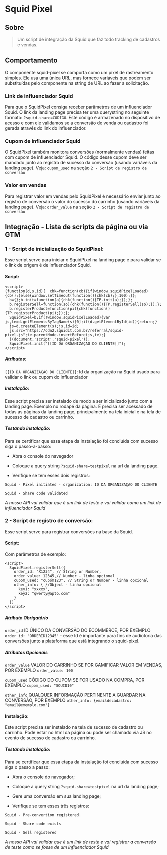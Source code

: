 # Squid Pixel

## Sobre

> Um script de integração da Squid que faz todo tracking de cadastros e vendas.

## Comportamento

O componente squid-pixel se comporta como um pixel de rastreamento simples. Ele usa uma única URL, mas fornece variáveis que podem ser substituídas pelo componente na string de URL ao fazer a solicitação.

### Link de influenciador Squid

Para que o SquidPixel consiga receber parâmetros de um influenciador Squid. O link da landing page precisa ter uma querystring no seguinte formato: `?squid-share=CODIGO`. Este código é armazenado no dispositivo de acesso e com ele validamos se a conversão de venda ou cadastro foi gerada através do link do influenciador.

### Cupom de influenciador Squid

O SquidPixel também monitora conversões (normalmente vendas) feitas com cupom de influenciador Squid. O código desse cupom deve ser mandado junto ao registro de sucesso da conversão (usando variáveis da landing page). Veja: `cupom_used` na seção `2 - Script de registro de conversão`

### Valor em vendas

Para registrar valor em vendas pelo SquidPixel é necessário enviar junto ao registro de conversão o valor do sucesso do carrinho (usando variáveis da landing page). Veja: `order_value` na seção `2 - Script de registro de conversão`

## Integração - Lista de scripts da página ou via GTM

### 1 - Script de inicialização do SquidPixel:

Esse script serve para iniciar o SquidPixel na landing page e para validar se o link de origem é de influenciador Squid.

#### Script:

```
<script>
(function(d,s,id){  chk=function(cb){if(window.squidPixelLoaded){cb();}else{window.setTimeout(function(){chk(cb);},100);}};
  b={};b.init=function(a){chk(function(){TP.init(a);});};
  b.registerSell=function(so){chk(function(){TP.registerSell(so);});};
  b.registerProduct=function(pi){chk(function(){TP.registerProduct(pi);});};
  SquidPixel=b;if(!window.squidPixelLoaded){var js,te=d.getElementsByTagName(s)[0];if(d.getElementById(id)){return;}
  js=d.createElement(s);js.id=id;
  js.src="https://cdn2.squidit.com.br/referral/squid-pixel.js";te.parentNode.insertBefore(js,te);}
  }(document,'script','squid-pixel'));
  SquidPixel.init("[[ID DA ORGANIZAÇAO DO CLIENTE]]");
</script>
```

##### Atributos:

`[[ID DA ORGANIZAÇAO DO CLIENTE]]`: Id da organização na Squid usado para validar o link ou cupom do influenciador

##### Instalação:

Esse script precisa ser instalado de modo a ser inicializado junto com a landing page. Exemplo no rodapé da página. E precisa ser acessado de todas as páginas da landing page, principalmente na tela inicial e na tela de sucesso de cadastro ou carrinho.

##### Testando instalação:

Para se certificar que essa etapa da instalação foi concluída com sucesso siga o passo-a-passo:

- Abra o console do navegador

- Coloque a query string `?squid-share=testpixel` na url da landing page.

- Verifique se tem esses dois registros:

`Squid - Pixel initiated - organization: ID DA ORGANIZAÇAO DO CLIENTE`

`Squid - Share code validated`

*A nossa API vai validar que é um link de teste e vai validar como um link de influenciador Squid*

### 2 - Script de registro de conversão:

Esse script serve para registrar conversões na base da Squid.

#### Script:

Com parâmetros de exemplo:

```
<script>
  SquidPixel.registerSell({
    order_id: "X1234", // String or Number,
    order_value: 12345,// Number - linha opcional
    cupom_used: "cupóm123", // String or Number - linha opcional
    other_info: { //Object - linha opcional
      key1: "xxxxx",
      key2: "qwerty@apto.com"
    }
  })
</script>
```

##### Atributo Obrigatório

`order_id` ID ÚNICO  DA CONVERSÃO DO ECOMMERCE, POR EXEMPLO `order_id: "ORDERID12345"` - esse Id é importante para fins de audiotoria das conversões junto a plataforma que está integrando o squid-pixel.

##### Atributos Opcionais

`order_value` VALOR DO CARRINHO SE FOR GAMIFICAR VALOR EM VENDAS, POR EXEMPLO `order_value: 100`

`cupom_used` CÓDIGO DO CUPOM SE FOR USADO NA COMPRA, POR EXEMPLO `cupom_used: "SQUID10"`

`other_info` QUALQUER INFORMAÇÃO PERTINENTE A GUARDAR NA CONVERSÃO, POR EXEMPLO `other_info: {emaildecadastro: "email@exemplo.com"}`

#### Instalação:

Este script precisa ser instalado na tela de sucesso de cadastro ou carrinho. Pode estar no html da página ou pode ser chamado via JS no evento de sucesso de cadastro ou carrinho.

##### Testando instalação:

Para se certificar que essa etapa da instalação foi concluída com sucesso siga o passo a passo:

- Abra o console do navegador;

- Coloque a query string `?squid-share=testpixel` na url da landing page;

- Gere uma conversão em sua landing page;

- Verifique se tem esses três registros:

`Squid - Pre-convertion registered.`

`Squid - Share code exists`

`Squid - Sell registered`

*A nossa API vai validar que é um link de teste e vai registrar a conversão de teste como se fosse de um influenciador Squid*
